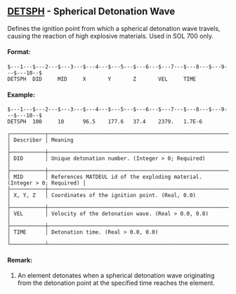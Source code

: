 ## [DETSPH](https://help.hexagonmi.com/bundle/MSC_Nastran_2022.4/page/Nastran_Combined_Book/qrg/bulkde/TOC.DETSPH.xhtml) - Spherical Detonation Wave

Defines the ignition point from which a spherical detonation wave travels, causing the reaction of high explosive materials. Used in SOL 700 only.

#### Format:

```nastran
$---1---$---2---$---3---$---4---$---5---$---6---$---7---$---8---$---9---$---10--$
DETSPH  DID     MID     X       Y       Z       VEL     TIME                    
```
#### Example:

```nastran
$---1---$---2---$---3---$---4---$---5---$---6---$---7---$---8---$---9---$---10--$
DETSPH  100     10      96.5    177.6   37.4    2379.   1.7E-6                  
```
```text
┌───────────┬──────────────────────────────────────────────────────────────────────────┐
│ Describer │ Meaning                                                                  │
├───────────┼──────────────────────────────────────────────────────────────────────────┤
│ DID       │ Unique detonation number. (Integer > 0; Required)                        │
├───────────┼──────────────────────────────────────────────────────────────────────────┤
│ MID       │ References MATDEUL id of the exploding material. (Integer > 0; Required) │
├───────────┼──────────────────────────────────────────────────────────────────────────┤
│ X, Y, Z   │ Coordinates of the ignition point. (Real, 0.0)                           │
├───────────┼──────────────────────────────────────────────────────────────────────────┤
│ VEL       │ Velocity of the detonation wave. (Real > 0.0, 0.0)                       │
├───────────┼──────────────────────────────────────────────────────────────────────────┤
│ TIME      │ Detonation time. (Real > 0.0, 0.0)                                       │
└───────────┴──────────────────────────────────────────────────────────────────────────┘
```
#### Remark:

1. An element detonates when a spherical detonation wave originating from the detonation point at the specified time reaches the element.

